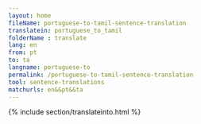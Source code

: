 ```yaml
---
layout: home
fileName: portuguese-to-tamil-sentence-translation
translatein: portuguese_to_tamil
folderName : translate
lang: en
from: pt
to: ta
langname: portuguese-to
permalink: /portuguese-to-tamil-sentence-translation
tool: sentence-translations
matchurls: en&&pt&&ta
---
```

{% include section/translateinto.html %}
